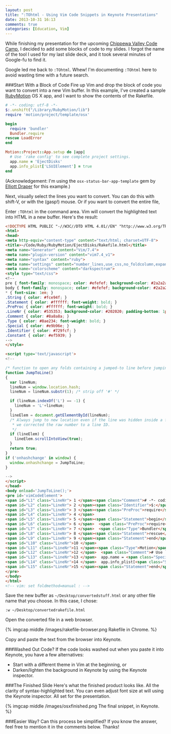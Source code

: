 ```yaml
---
layout: post
title: ":TOhtml - Using Vim Code Snippets in Keynote Presentations"
date: 2013-10-31 16:13
comments: true
categories: [Education, Vim]
---
```

While finishing my presentation for the upcoming [Chippewa Valley Code Camp](http://chippewavalleycodecamp.com/), I decided to add some blocks of code to my slides. I forgot the name of the tool I used for my last slide deck, and it took several minutes of Google-fu to find it. 

Google led me back to `:TOhtml`. Whew! I'm documenting `:TOhtml` here to avoid wasting time with a future search.
<!--more-->
###Start With a Block of Code
Fire up Vim and drop the block of code you want to convert into a new Vim buffer. In this example, I've created a sample [RubyMotion](/blog/2012/10/29/building-ios-apps-with-ruby-motion/) OS X app, and I want to show the contents of the Rakefile.

```ruby
# -*- coding: utf-8 -*-
$:.unshift("/Library/RubyMotion/lib")
require 'motion/project/template/osx'

begin
  require 'bundler'
  Bundler.require
rescue LoadError
end

Motion::Project::App.setup do |app|
  # Use `rake config' to see complete project settings.
  app.name = 'EjectDisks'
  app.info_plist['LSUIElement'] = true
end
```

(Acknowledgement: I'm using the `osx-status-bar-app-template` gem by [Elliott Draper](http://ejdraper.com/) for this example.)

Next, visually select the lines you want to convert. You can do this with shift-V, or with the (gasp!) mouse. Or if you want to convert the entire file, 

Enter `:TOhtml` in the command area. Vim will convert the highlighted text into HTML in a new buffer. Here's the result:

```html
<!DOCTYPE HTML PUBLIC "-//W3C//DTD HTML 4.01//EN" "http://www.w3.org/TR/html4/strict.dtd">
<html>
<head>
<meta http-equiv="content-type" content="text/html; charset=UTF-8">
<title>~/Code/Ruby/RubyMotion/EjectDisks/Rakefile.html</title>
<meta name="Generator" content="Vim/7.4">
<meta name="plugin-version" content="vim7.4_v1">
<meta name="syntax" content="ruby">
<meta name="settings" content="number_lines,use_css,no_foldcolumn,expand_tabs,line_ids,prevent_copy=">
<meta name="colorscheme" content="darkspectrum">
<style type="text/css">
<!--
pre { font-family: monospace; color: #efefef; background-color: #2a2a2a; }
body { font-family: monospace; color: #efefef; background-color: #2a2a2a; }
* { font-size: 1em; }
.String { color: #fce94f; }
.Statement { color: #ffffff; font-weight: bold; }
.PreProc { color: #ffffff; font-weight: bold; }
.LineNr { color: #535353; background-color: #202020; padding-bottom: 1px; }
.Comment { color: #8a8a8a; }
.Type { color: #8ae234; font-weight: bold; }
.Special { color: #e9b96e; }
.Identifier { color: #729fcf; }
.Constant { color: #ef5939; }
-->
</style>

<script type='text/javascript'>
<!--

/* function to open any folds containing a jumped-to line before jumping to it */
function JumpToLine()
{
  var lineNum;
  lineNum = window.location.hash;
  lineNum = lineNum.substr(1); /* strip off '#' */

  if (lineNum.indexOf('L') == -1) {
    lineNum = 'L'+lineNum;
  }
  lineElem = document.getElementById(lineNum);
  /* Always jump to new location even if the line was hidden inside a fold, or
   * we corrected the raw number to a line ID.
   */
  if (lineElem) {
    lineElem.scrollIntoView(true);
  }
  return true;
}
if ('onhashchange' in window) {
  window.onhashchange = JumpToLine;
}

-->
</script>
</head>
<body onload='JumpToLine();'>
<pre id='vimCodeElement'>
<span id="L1" class="LineNr"> 1 </span><span class="Comment"># -*- coding: utf-8 -*-</span>
<span id="L2" class="LineNr"> 2 </span><span class="Identifier">$:</span>.unshift(<span class="Special">&quot;</span><span class="String">/Library/RubyMotion/lib</span><span class="Special">&quot;</span>)
<span id="L3" class="LineNr"> 3 </span><span class="PreProc">require</span> <span class="Special">'</span><span class="String">motion/project/template/osx</span><span class="Special">'</span>
<span id="L4" class="LineNr"> 4 </span>
<span id="L5" class="LineNr"> 5 </span><span class="Statement">begin</span>
<span id="L6" class="LineNr"> 6 </span>  <span class="PreProc">require</span> <span class="Special">'</span><span class="String">bundler</span><span class="Special">'</span>
<span id="L7" class="LineNr"> 7 </span>  <span class="Type">Bundler</span>.require
<span id="L8" class="LineNr"> 8 </span><span class="Statement">rescue</span> <span class="Type">LoadError</span>
<span id="L9" class="LineNr"> 9 </span><span class="Statement">end</span>
<span id="L10" class="LineNr">10 </span>
<span id="L11" class="LineNr">11 </span><span class="Type">Motion</span>::<span class="Type">Project</span>::<span class="Type">App</span>.<span class="Statement">setup</span> <span class="Statement">do</span> |<span class="Identifier">app</span>|
<span id="L12" class="LineNr">12 </span>  <span class="Comment"># Use `rake config' to see complete project settings.</span>
<span id="L13" class="LineNr">13 </span>  app.name = <span class="Special">'</span><span class="String">EjectDisks</span><span class="Special">'</span>
<span id="L14" class="LineNr">14 </span>  app.info_plist[<span class="Special">'</span><span class="String">LSUIElement</span><span class="Special">'</span>] = <span class="Constant">true</span>
<span id="L15" class="LineNr">15 </span><span class="Statement">end</span>
</pre>
</body>
</html>
<!-- vim: set foldmethod=manual : -->
```

Save the new buffer as `~/Desktop/convertedstuff.html` or any other file name that you choose. In this case, I chose:

```
:w ~/Desktop/convertedrakefile.html
```

Open the converted file in a web browser.

{% imgcap middle /images/rakefile-browser.png Rakefile in Chrome. %}

Copy and paste the text from the browser into Keynote.

###Washed Out Code?
If the code looks washed out when you paste it into Keynote, you have a few alternatives:

* Start with a different theme in Vim at the beginning, or
* Darken/lighten the background in Keynote by using the Keynote inspector.

###The Finished Slide
Here's what the finished product looks like. All the clarity of syntax-highlighted text. You can even adjust font size at will using the Keynote inspector. All set for the presentation.

{% imgcap middle /images/osxfinished.png The final snippet, in Keynote. %}

###Easier Way?
Can this process be simplified? If you know the answer, feel free to mention it in the comments below. Thanks!
